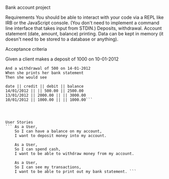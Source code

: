 Bank account project

Requirements
You should be able to interact with your code via a REPL like IRB or the JavaScript console. (You don't need to implement a command line interface that takes input from STDIN.)
Deposits, withdrawal.
Account statement (date, amount, balance) printing.
Data can be kept in memory (it doesn't need to be stored to a database or anything).


Acceptance criteria

Given a client makes a deposit of 1000 on 10-01-2012
```And a deposit of 2000 on 13-01-2012
And a withdrawal of 500 on 14-01-2012
When she prints her bank statement
Then she would see

date || credit || debit || balance
14/01/2012 || || 500.00 || 2500.00
13/01/2012 || 2000.00 || || 3000.00
10/01/2012 || 1000.00 || || 1000.00```




User Stories
``` As a User,
    So I can have a balance on my account, 
    I want to deposit money into my account.

    As a User, 
    So I can spend cash, 
    I want to be able to withdraw money from my account.

    As a User, 
    So I can see my transactions, 
    I want to be able to print out my bank statement. ```
    